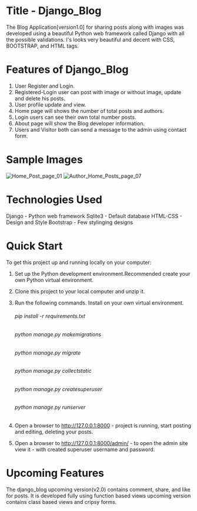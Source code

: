 # Title - Django_Blog
The Blog Application[version1.0] for sharing posts along with images was developed using a beautiful Python web framework called Django with all the possible validations. I's looks 
very beautiful and decent with CSS, BOOTSTRAP, and HTML tags. 

# Features of Django_Blog
1. User Register and Login.
2. Registered-Login user can post with image or without image, update and delete his posts.
3. User profile update and view. 
4. Home page will shows the number of total posts and authors. 
5. Login users can see their own total number posts.
6. About page will show the Blog developer information.
7. Users and Visitor both can send a message to the admin using contact form.

# Sample Images
![Home_Post_page_01](https://user-images.githubusercontent.com/24228300/125960796-4644966f-36cb-415b-9dec-629914ccda46.PNG)
![Author_Home_Posts_page_07](https://user-images.githubusercontent.com/24228300/125960828-e47a89bc-171e-45e8-8b48-d6952fc3f96d.PNG)

# Technologies Used
Django - Python web framework
Sqlite3 - Default database
HTML-CSS - Design and Style
Bootstrap - Few stylinging designs

# Quick Start
To get this project up and running locally on your computer:

1. Set up the Python development environment.Recommended create your own Python virtual environment.
2. Clone this project to your local computer and unzip it.
3. Run the following commands. Install on your own virtual environment. 

   ###### pip install -r requirements.txt
   ###### python manage.py makemigrations
   ###### python manage.py migrate
   ###### python manage.py collectstatic
   ###### python manage.py createsuperuser 
   ###### python manage.py runserver
   
4. Open a browser to http://127.0.0.1:8000 - project is running, start posting and editing, deleting your posts.
5. Open a browser to http://127.0.0.1:8000/admin/ - to open the admin site view it - with created superuser username and password.

# Upcoming Features 
The django_blog upcoming version(v2.0) contains comment, share, and like for posts.
It is developed fully using function based views upcoming version contains class based views and cripsy forms.




